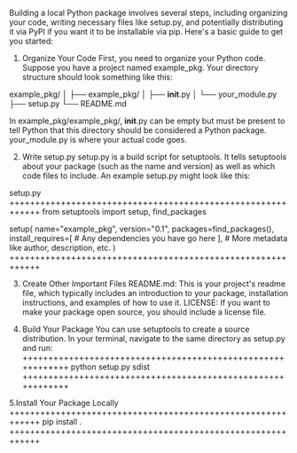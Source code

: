 Building a local Python package involves several steps, including organizing your code, writing necessary files like setup.py, and potentially distributing it via PyPI if you want it to be installable via pip. Here's a basic guide to get you started:

1. Organize Your Code
First, you need to organize your Python code. Suppose you have a project named example_pkg. Your directory structure should look something like this:

example_pkg/
│
├── example_pkg/
│   ├── __init__.py
│   └── your_module.py
├── setup.py
└── README.md

In example_pkg/example_pkg/, __init__.py can be empty but must be present to tell Python that this directory should be considered a Python package. your_module.py is where your actual code goes.

2. Write setup.py
setup.py is a build script for setuptools. It tells setuptools about your package (such as the name and version) as well as which code files to include. An example setup.py might look like this:

setup.py
++++++++++++++++++++++++++++++++++++++++++++++++++++++++++++
from setuptools import setup, find_packages

setup(
    name="example_pkg",
    version="0.1",
    packages=find_packages(),
    install_requires=[
        # Any dependencies you have go here
    ],
    # More metadata like author, description, etc.
)
++++++++++++++++++++++++++++++++++++++++++++++++++++++++++++

3. Create Other Important Files
README.md: This is your project's readme file, which typically includes an introduction to your package, installation instructions, and examples of how to use it.
LICENSE: If you want to make your package open source, you should include a license file.

4. Build Your Package
You can use setuptools to create a source distribution. In your terminal, navigate to the same directory as setup.py and run:
++++++++++++++++++++++++++++++++++++++++++++++++++++++++++++
python setup.py sdist
++++++++++++++++++++++++++++++++++++++++++++++++++++++++++++

5.Install Your Package Locally
++++++++++++++++++++++++++++++++++++++++++++++++++++++++++++
pip install .
++++++++++++++++++++++++++++++++++++++++++++++++++++++++++++

